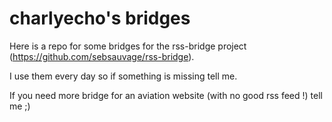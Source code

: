 # charlyecho's bridges

Here is a repo for some bridges for the rss-bridge project (https://github.com/sebsauvage/rss-bridge).

I use them every day so if something is missing tell me.

If you need more bridge for an aviation website (with no good rss feed !) tell me ;)
